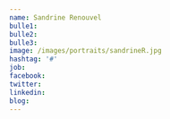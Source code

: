 ```yaml
---
name: Sandrine Renouvel 
bulle1: 
bulle2: 
bulle3: 
image: /images/portraits/sandrineR.jpg
hashtag: '#'
job: 
facebook: 
twitter: 
linkedin: 
blog: 
---
```

